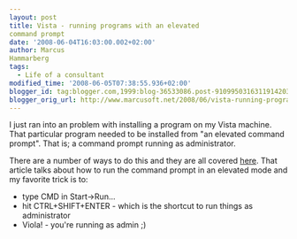 ```yaml
---
layout: post
title: Vista - running programs with an elevated
command prompt
date: '2008-06-04T16:03:00.002+02:00'
author: Marcus
Hammarberg
tags:
  - Life of a consultant
modified_time: '2008-06-05T07:38:55.936+02:00'
blogger_id: tag:blogger.com,1999:blog-36533086.post-9109950316311914203
blogger_orig_url: http://www.marcusoft.net/2008/06/vista-running-programs-in-elevated-mode.html
---
```



I just ran into an problem with installing a program on my Vista
machine. That particular program needed to be installed from "an
elevated command prompt". That is; a command prompt running as
administrator.

There are a number of ways to do this and they are all covered <a
href="http://www.tipandtrick.net/2008/how-open-command-prompt-as-administrator-on-elevation-in-vista/"
target="_blank">here</a>. That article talks about how to run the
command prompt in an elevated mode and my favorite trick is to:

-   type CMD in Start-\>Run...
-   hit CTRL+SHIFT+ENTER - which is the shortcut to run things as
    administrator
-   Viola! - you're running as admin ;)

